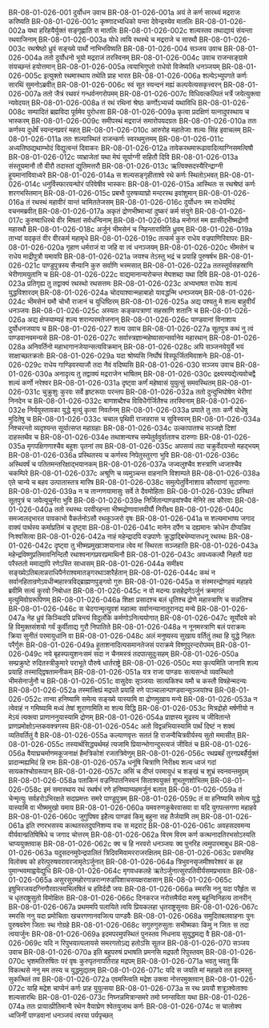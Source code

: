 BR-08-01-026-001  दुर्योधन उवाच
BR-08-01-026-001a अयं ते कर्ण सारथ्यं मद्रराजः करिष्यति
BR-08-01-026-001c कृष्णादभ्यधिको यन्ता देवेन्द्रस्येव मातलिः
BR-08-01-026-002a यथा हरिहयैर्युक्तं सङ्गृह्णाति स मातलिः
BR-08-01-026-002c शल्यस्तव तथाद्यायं संयन्ता रथवाजिनाम्
BR-08-01-026-003a योधे त्वयि रथस्थे च मद्रराजे च सारथौ
BR-08-01-026-003c रथश्रेष्ठो ध्रुवं सङ्ख्ये पार्थो नाभिभविष्यति
BR-08-01-026-004  सञ्जय उवाच
BR-08-01-026-004a ततो दुर्योधनो भूयो मद्रराजं तरस्विनम्
BR-08-01-026-004c उवाच राजन्सङ्ग्रामे संयच्छन्तं हयोत्तमान्
BR-08-01-026-005a त्वयाभिगुप्तो राधेयो विजेष्यति धनञ्जयम्
BR-08-01-026-005c इत्युक्तो रथमास्थाय तथेति प्राह भारत
BR-08-01-026-006a शल्येऽभ्युपगते कर्णः सारथिं सुमनोऽब्रवीत्
BR-08-01-026-006c स्वं सूत स्यन्दनं मह्यं कल्पयेत्यसकृत्त्वरन्
BR-08-01-026-007a ततो जैत्रं रथवरं गन्धर्वनगरोपमम्
BR-08-01-026-007c विधिवत्कल्पितं भर्त्रे जयेत्युक्त्वा न्यवेदयत्
BR-08-01-026-008a तं रथं रथिनां श्रेष्ठः कर्णोऽभ्यर्च्य यथाविधि
BR-08-01-026-008c सम्पादितं ब्रह्मविदा पूर्वमेव पुरोधसा
BR-08-01-026-009a कृत्वा प्रदक्षिणं यत्नादुपस्थाय च भास्करम्
BR-08-01-026-009c समीपस्थं मद्रराजं समारोपयदग्रतः
BR-08-01-026-010a ततः कर्णस्य दुर्धर्षं स्यन्दनप्रवरं महत्
BR-08-01-026-010c आरुरोह महातेजाः शल्यः सिंह इवाचलम्
BR-08-01-026-011a ततः शल्यास्थितं राजन्कर्णः स्वरथमुत्तमम्
BR-08-01-026-011c अध्यतिष्ठद्यथाम्भोदं विद्युत्वन्तं दिवाकरः
BR-08-01-026-012a तावेकरथमारूढावादित्याग्निसमत्विषौ
BR-08-01-026-012c व्यभ्राजेतां यथा मेघं सूर्याग्नी सहितौ दिवि
BR-08-01-026-013a संस्तूयमानौ तौ वीरौ तदास्तां द्युतिमत्तरौ
BR-08-01-026-013c ऋत्विक्सदस्यैरिन्द्राग्नी हूयमानाविवाध्वरे
BR-08-01-026-014a स शल्यसङ्गृहीताश्वे रथे कर्णः स्थितोऽभवत्
BR-08-01-026-014c धनुर्विस्फारयन्घोरं परिवेषीव भास्करः
BR-08-01-026-015a आस्थितः स रथश्रेष्ठं कर्णः शरगभस्तिमान्
BR-08-01-026-015c प्रबभौ पुरुषव्याघ्रो मन्दरस्थ इवांशुमान्
BR-08-01-026-016a तं रथस्थं महावीरं यान्तं चामिततेजसम्
BR-08-01-026-016c दुर्योधनः स्म राधेयमिदं वचनमब्रवीत्
BR-08-01-026-017a अकृतं द्रोणभीष्माभ्यां दुष्करं कर्म संयुगे
BR-08-01-026-017c कुरुष्वाधिरथे वीर मिषतां सर्वधन्विनाम्
BR-08-01-026-018a मनोगतं मम ह्यासीद्भीष्मद्रोणौ महारथौ
BR-08-01-026-018c अर्जुनं भीमसेनं च निहन्ताराविति ध्रुवम्
BR-08-01-026-019a ताभ्यां यदकृतं वीर वीरकर्म महामृधे
BR-08-01-026-019c तत्कर्म कुरु राधेय वज्रपाणिरिवापरः
BR-08-01-026-020a गृहाण धर्मराजं वा जहि वा त्वं धनञ्जयम्
BR-08-01-026-020c भीमसेनं च राधेय माद्रीपुत्रौ यमावपि
BR-08-01-026-021a जयश्च तेऽस्तु भद्रं च प्रयाहि पुरुषर्षभ
BR-08-01-026-021c पाण्डुपुत्रस्य सैन्यानि कुरु सर्वाणि भस्मसात्
BR-08-01-026-022a ततस्तूर्यसहस्राणि भेरीणामयुतानि च
BR-08-01-026-022c वाद्यमानान्यरोचन्त मेघशब्दा यथा दिवि
BR-08-01-026-023a प्रतिगृह्य तु तद्वाक्यं रथस्थो रथसत्तमः
BR-08-01-026-023c अभ्यभाषत राधेयः शल्यं युद्धविशारदम्
BR-08-01-026-024a चोदयाश्वान्महाबाहो यावद्धन्मि धनञ्जयम्
BR-08-01-026-024c भीमसेनं यमौ चोभौ राजानं च युधिष्ठिरम्
BR-08-01-026-025a अद्य पश्यतु मे शल्य बाहुवीर्यं धनञ्जयः
BR-08-01-026-025c अस्यतः कङ्कपत्राणां सहस्राणि शतानि च
BR-08-01-026-026a अद्य क्षेप्स्याम्यहं शल्य शरान्परमतेजनान्
BR-08-01-026-026c पाण्डवानां विनाशाय दुर्योधनजयाय च
BR-08-01-026-027  शल्य उवाच
BR-08-01-026-027a सूतपुत्र कथं नु त्वं पाण्डवानवमन्यसे
BR-08-01-026-027c सर्वास्त्रज्ञान्महेष्वासान्सर्वानेव महारथान्
BR-08-01-026-028a अनिवर्तिनो महाभागानजेयान्सत्यविक्रमान्
BR-08-01-026-028c अपि सञ्जनयेयुर्ये भयं साक्षाच्छतक्रतोः
BR-08-01-026-029a यदा श्रोष्यसि निर्घोषं विस्फूर्जितमिवाशनेः
BR-08-01-026-029c राधेय गाण्डिवस्याजौ तदा नैवं वदिष्यसि
BR-08-01-026-030  सञ्जय उवाच
BR-08-01-026-030a अनादृत्य तु तद्वाक्यं मद्रराजेन भाषितम्
BR-08-01-026-030c द्रक्ष्यस्यद्येत्यवोचद्वै शल्यं कर्णो नरेश्वर
BR-08-01-026-031a दृष्ट्वा कर्णं महेष्वासं युयुत्सुं समवस्थितम्
BR-08-01-026-031c चुक्रुशुः कुरवः सर्वे हृष्टरूपाः परन्तप
BR-08-01-026-032a ततो दुन्दुभिघोषेण भेरीणां निनदेन च
BR-08-01-026-032c बाणशब्दैश्च विविधैर्गर्जितैश्च तरस्विनाम्
BR-08-01-026-032e निर्ययुस्तावका युद्धे मृत्युं कृत्वा निवर्तनम्
BR-08-01-026-033a प्रयाते तु ततः कर्णे योधेषु मुदितेषु च
BR-08-01-026-033c चचाल पृथिवी राजन्ररास च सुविस्वरम्
BR-08-01-026-034a निश्चरन्तो व्यदृश्यन्त सूर्यात्सप्त महाग्रहाः
BR-08-01-026-034c उल्कापातश्च सञ्जज्ञे दिशां दाहस्तथैव च
BR-08-01-026-034e तथाशन्यश्च सम्पेतुर्ववुर्वाताश्च दारुणाः
BR-08-01-026-035a मृगपक्षिगणाश्चैव बहुशः पृतनां तव
BR-08-01-026-035c अपसव्यं तदा चक्रुर्वेदयन्तो महद्भयम्
BR-08-01-026-036a प्रस्थितस्य च कर्णस्य निपेतुस्तुरगा भुवि
BR-08-01-026-036c अस्थिवर्षं च पतितमन्तरिक्षाद्भयानकम्
BR-08-01-026-037a जज्वलुश्चैव शस्त्राणि ध्वजाश्चैव चकम्पिरे
BR-08-01-026-037c अश्रूणि च व्यमुञ्चन्त वाहनानि विशाम्पते
BR-08-01-026-038a एते चान्ये च बहव उत्पातास्तत्र मारिष
BR-08-01-026-038c समुत्पेतुर्विनाशाय कौरवाणां सुदारुणाः
BR-08-01-026-039a न च तान्गणयामासुः सर्वे ते दैवमोहिताः
BR-08-01-026-039c प्रस्थितं सूतपुत्रं च जयेत्यूचुर्नरा भुवि
BR-08-01-026-039e निर्जितान्पाण्डवांश्चैव मेनिरे तव कौरवाः
BR-08-01-026-040a ततो रथस्थः परवीरहन्ता भीष्मद्रोणावात्तवीर्यौ निरीक्ष्य
BR-08-01-026-040c समज्वलद्भारत पावकाभो वैकर्तनोऽसौ रथकुञ्जरो वृषः
BR-08-01-026-041a स शल्यमाभाष्य जगाद वाक्यं पार्थस्य कर्माप्रतिमं च दृष्ट्वा
BR-08-01-026-041c मानेन दर्पेण च दह्यमानः क्रोधेन दीप्यन्निव निःश्वसित्वा
BR-08-01-026-042a नाहं महेन्द्रादपि वज्रपाणेः क्रुद्धाद्बिभेम्यात्तधनू रथस्थः
BR-08-01-026-042c दृष्ट्वा तु भीष्मप्रमुखाञ्शयानान्न त्वेव मां स्थिरता सञ्जहाति
BR-08-01-026-043a महेन्द्रविष्णुप्रतिमावनिन्दितौ रथाश्वनागप्रवरप्रमाथिनौ
BR-08-01-026-043c अवध्यकल्पौ निहतौ यदा परैस्ततो ममाद्यापि रणेऽस्ति साध्वसम्
BR-08-01-026-044a समीक्ष्य सङ्ख्येऽतिबलान्नराधिपैर्नराश्वमातङ्गरथाञ्शरैर्हतान्
BR-08-01-026-044c कथं न सर्वानहितान्रणेऽवधीन्महास्त्रविद्ब्राह्मणपुङ्गवो गुरुः
BR-08-01-026-045a स संस्मरन्द्रोणहवं महाहवे ब्रवीमि सत्यं कुरवो निबोधत
BR-08-01-026-045c न वो मदन्यः प्रसहेद्रणेऽर्जुनं क्रमागतं मृत्युमिवोग्ररूपिणम्
BR-08-01-026-046a शिक्षा प्रसादश्च बलं धृतिश्च द्रोणे महास्त्राणि च सन्नतिश्च
BR-08-01-026-046c स चेदगान्मृत्युवशं महात्मा सर्वानन्यानातुरानद्य मन्ये
BR-08-01-026-047a नेह ध्रुवं किञ्चिदपि प्रचिन्त्यं विदुर्लोके कर्मणोऽनित्ययोगात्
BR-08-01-026-047c सूर्योदये को हि विमुक्तसंशयो गर्वं कुर्वीताद्य गुरौ निपातिते
BR-08-01-026-048a न नूनमस्त्राणि बलं पराक्रमः क्रिया सुनीतं परमायुधानि वा
BR-08-01-026-048c अलं मनुष्यस्य सुखाय वर्तितुं तथा हि युद्धे निहतः परैर्गुरुः
BR-08-01-026-049a हुताशनादित्यसमानतेजसं पराक्रमे विष्णुपुरन्दरोपमम्
BR-08-01-026-049c नये बृहस्पत्युशनःसमं सदा न चैनमस्त्रं तदपात्सुदुःसहम्
BR-08-01-026-050a सम्प्रक्रुष्टे रुदितस्त्रीकुमारे पराभूते पौरुषे धार्तराष्ट्रे
BR-08-01-026-050c मया कृत्यमिति जानामि शल्य प्रयाहि तस्माद्द्विषतामनीकम्
BR-08-01-026-051a यत्र राजा पाण्डवः सत्यसन्धो व्यवस्थितो भीमसेनार्जुनौ च
BR-08-01-026-051c वासुदेवः सृञ्जयाः सात्यकिश्च यमौ च कस्तौ विषहेन्मदन्यः
BR-08-01-026-052a तस्मात्क्षिप्रं मद्रपते प्रयाहि रणे पाञ्चालान्पाण्डवान्सृञ्जयांश्च
BR-08-01-026-052c तान्वा हनिष्यामि समेत्य सङ्ख्ये यास्यामि वा द्रोणमुखाय मन्ये
BR-08-01-026-053a न त्वेवाहं न गमिष्यामि मध्यं तेषां शूराणामिति मा शल्य विद्धि
BR-08-01-026-053c मित्रद्रोहो मर्षणीयो न मेऽयं त्यक्त्वा प्राणाननुयास्यामि द्रोणम्
BR-08-01-026-054a प्राज्ञस्य मूढस्य च जीवितान्ते प्राणप्रमोक्षोऽन्तकवक्त्रगस्य
BR-08-01-026-054c अतो विद्वन्नभियास्यामि पार्थं दिष्टं न शक्यं व्यतिवर्तितुं वै
BR-08-01-026-055a कल्याणवृत्तः सततं हि राजन्वैचित्रवीर्यस्य सुतो ममासीत्
BR-08-01-026-055c तस्यार्थसिद्ध्यर्थमहं त्यजामि प्रियान्भोगान्दुस्त्यजं जीवितं च
BR-08-01-026-056a वैयाघ्रचर्माणमकूजनाक्षं हैमत्रिकोशं रजतत्रिवेणुम्
BR-08-01-026-056c रथप्रबर्हं तुरगप्रबर्हैर्युक्तं प्रादान्मह्यमिदं हि रामः
BR-08-01-026-057a धनूंषि चित्राणि निरीक्ष्य शल्य ध्वजं गदां सायकांश्चोग्ररूपान्
BR-08-01-026-057c असिं च दीप्तं परमायुधं च शङ्खं च शुभ्रं स्वनवन्तमुग्रम्
BR-08-01-026-058a पताकिनं वज्रनिपातनिस्वनं सिताश्वयुक्तं शुभतूणशोभितम्
BR-08-01-026-058c इमं समास्थाय रथं रथर्षभं रणे हनिष्याम्यहमर्जुनं बलात्
BR-08-01-026-059a तं चेन्मृत्युः सर्वहरोऽभिरक्षते सदाप्रमत्तः समरे पाण्डुपुत्रम्
BR-08-01-026-059c तं वा हनिष्यामि समेत्य युद्धे यास्यामि वा भीष्ममुखो यमाय
BR-08-01-026-060a यमवरुणकुबेरवासवा वा यदि युगपत्सगणा महाहवे
BR-08-01-026-060c जुगुपिषव इहैत्य पाण्डवं किमु बहुना सह तैर्जयामि तम्
BR-08-01-026-061a इति रणरभसस्य कत्थतस्तदुपनिशम्य वचः स मद्रराट्
BR-08-01-026-061c अवहसदवमन्य वीर्यवान्प्रतिषिषिधे च जगाद चोत्तरम्
BR-08-01-026-062a विरम विरम कर्ण कत्थनादतिरभसोऽस्यति चाप्ययुक्तवाक्
BR-08-01-026-062c क्व च हि नरवरो धनञ्जयः क्व पुनरिह त्वमुपारमाबुध
BR-08-01-026-063a यदुसदनमुपेन्द्रपालितं त्रिदिवमिवामरराजरक्षितम्
BR-08-01-026-063c प्रसभमिह विलोक्य को हरेत्पुरुषवरावरजामृतेऽर्जुनात्
BR-08-01-026-064a त्रिभुवनसृजमीश्वरेश्वरं क इह पुमान्भवमाह्वयेद्युधि
BR-08-01-026-064c मृगवधकलहे ऋतेऽर्जुनात्सुरपतिवीर्यसमप्रभावतः
BR-08-01-026-065a असुरसुरमहोरगान्नरान्गरुडपिशाचसयक्षराक्षसान्
BR-08-01-026-065c इषुभिरजयदग्निगौरवात्स्वभिलषितं च हविर्ददौ जयः
BR-08-01-026-066a स्मरसि ननु यदा परैर्हृतः स च धृतराष्ट्रसुतो विमोक्षितः
BR-08-01-026-066c दिनकरज नरोत्तमैर्यदा मरुषु बहून्विनिहत्य तानरीन्
BR-08-01-026-067a प्रथममपि पलायिते त्वयि प्रियकलहा धृतराष्ट्रसूनवः
BR-08-01-026-067c स्मरसि ननु यदा प्रमोचिताः खचरगणानवजित्य पाण्डवैः
BR-08-01-026-068a समुदितबलवाहनाः पुनः पुरुषवरेण जिताः स्थ गोग्रहे
BR-08-01-026-068c सगुरुगुरुसुताः सभीष्मकाः किमु न जितः स तदा त्वयार्जुनः
BR-08-01-026-069a इदमपरमुपस्थितं पुनस्तव निधनाय सुयुद्धमद्य वै
BR-08-01-026-069c यदि न रिपुभयात्पलायसे समरगतोऽद्य हतोऽसि सूतज
BR-08-01-026-070  सञ्जय उवाच
BR-08-01-026-070a इति बहुपरुषं प्रभाषति प्रमनसि मद्रपतौ रिपुस्तवम्
BR-08-01-026-070c भृशमतिरुषितः परं वृषः कुरुपृतनापतिराह मद्रपम्
BR-08-01-026-071a भवतु भवतु किं विकत्थसे ननु मम तस्य च युद्धमुद्यतम्
BR-08-01-026-071c यदि स जयति मां महाहवे तत इदमस्तु सुकत्थितं तव
BR-08-01-026-072a एवमस्त्विति मद्रेश उक्त्वा नोत्तरमुक्तवान्
BR-08-01-026-072c याहि मद्रेश चाप्येनं कर्णः प्राह युयुत्सया
BR-08-01-026-073a स रथः प्रययौ शत्रूञ्श्वेताश्वः शल्यसारथिः
BR-08-01-026-073c निघ्नन्नमित्रान्समरे तमो घ्नन्सविता यथा
BR-08-01-026-074a ततः प्रायात्प्रीतिमान्वै रथेन वैयाघ्रेण श्वेतयुजाथ कर्णः
BR-08-01-026-074c स चालोक्य ध्वजिनीं पाण्डवानां धनञ्जयं त्वरया पर्यपृच्छत्


